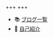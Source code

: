 +++
+++

- 📚 [ブログ一覧](https://kawaneao1996.github.io/blog/blogs/)
- 🍂 [自己紹介](https://kawaneao1996.github.io/blog/about/)
